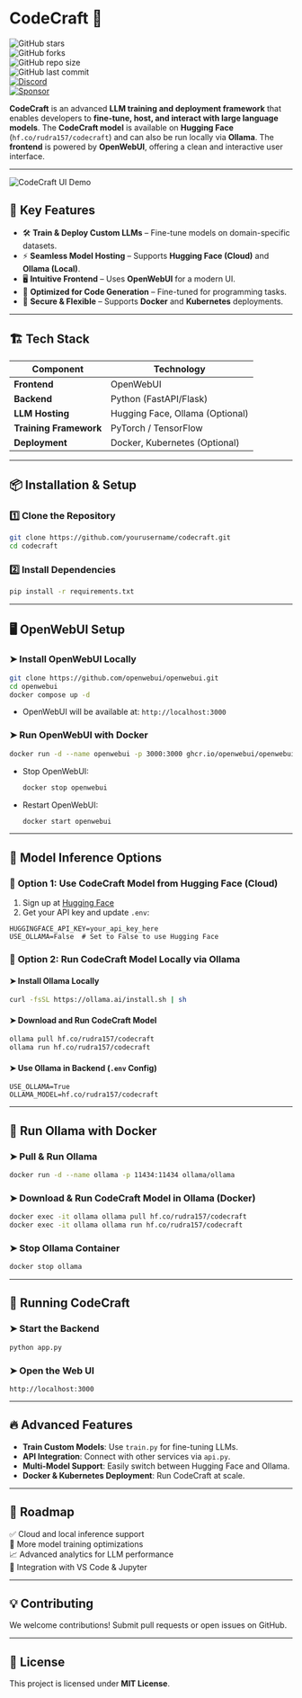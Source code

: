 # CodeCraft 🚀  

![GitHub stars](https://img.shields.io/github/stars/yourusername/codecraft?style=social)  
![GitHub forks](https://img.shields.io/github/forks/yourusername/codecraft?style=social)  
![GitHub repo size](https://img.shields.io/github/repo-size/yourusername/codecraft)  
![GitHub last commit](https://img.shields.io/github/last-commit/yourusername/codecraft?color=red)  
[![Discord](https://img.shields.io/badge/Discord-CodeCraft-blue?logo=discord&logoColor=white)](https://discord.gg/yourdiscord)  
[![Sponsor](https://img.shields.io/static/v1?label=Sponsor&message=%E2%9D%A4&logo=GitHub&color=%23fe8e86)](https://github.com/sponsors/yourusername)  

**CodeCraft** is an advanced **LLM training and deployment framework** that enables developers to **fine-tune, host, and interact with large language models**. The **CodeCraft model** is available on **Hugging Face** (`hf.co/rudra157/codecraft`) and can also be run locally via **Ollama**. The **frontend** is powered by **OpenWebUI**, offering a clean and interactive user interface.

---

![CodeCraft UI Demo](./demo.gif)  

## 🌟 Key Features  

- 🛠 **Train & Deploy Custom LLMs** – Fine-tune models on domain-specific datasets.  
- ⚡ **Seamless Model Hosting** – Supports **Hugging Face (Cloud)** and **Ollama (Local)**.  
- 🖥 **Intuitive Frontend** – Uses **OpenWebUI** for a modern UI.  
- 📄 **Optimized for Code Generation** – Fine-tuned for programming tasks.  
- 🔐 **Secure & Flexible** – Supports **Docker** and **Kubernetes** deployments.  

---

## 🏗 Tech Stack  

| Component     | Technology |
|--------------|------------|
| **Frontend** | OpenWebUI |
| **Backend**  | Python (FastAPI/Flask) |
| **LLM Hosting** | Hugging Face, Ollama (Optional) |
| **Training Framework** | PyTorch / TensorFlow |
| **Deployment** | Docker, Kubernetes (Optional) |

---

## 📦 Installation & Setup  

### 1️⃣ Clone the Repository  
```bash
git clone https://github.com/yourusername/codecraft.git
cd codecraft
```

### 2️⃣ Install Dependencies  
```bash
pip install -r requirements.txt
```

---

## 🖥️ OpenWebUI Setup  

### ➤ Install OpenWebUI Locally  
```bash
git clone https://github.com/openwebui/openwebui.git
cd openwebui
docker compose up -d
```
- OpenWebUI will be available at: `http://localhost:3000`

### ➤ Run OpenWebUI with Docker  
```bash
docker run -d --name openwebui -p 3000:3000 ghcr.io/openwebui/openwebui:latest
```
- Stop OpenWebUI:  
  ```bash
  docker stop openwebui
  ```
- Restart OpenWebUI:  
  ```bash
  docker start openwebui
  ```

---

## 🧠 Model Inference Options  

### 🔹 **Option 1: Use CodeCraft Model from Hugging Face (Cloud)**  
1. Sign up at [Hugging Face](https://huggingface.co/)  
2. Get your API key and update `.env`:  
```env
HUGGINGFACE_API_KEY=your_api_key_here
USE_OLLAMA=False  # Set to False to use Hugging Face
```

### 🔹 **Option 2: Run CodeCraft Model Locally via Ollama**  
#### ➤ Install Ollama Locally  
```bash
curl -fsSL https://ollama.ai/install.sh | sh
```

#### ➤ Download and Run CodeCraft Model  
```bash
ollama pull hf.co/rudra157/codecraft
ollama run hf.co/rudra157/codecraft
```

#### ➤ Use Ollama in Backend (`.env` Config)  
```env
USE_OLLAMA=True
OLLAMA_MODEL=hf.co/rudra157/codecraft
```

---

## 🐳 **Run Ollama with Docker**  

### ➤ Pull & Run Ollama  
```bash
docker run -d --name ollama -p 11434:11434 ollama/ollama
```

### ➤ Download & Run CodeCraft Model in Ollama (Docker)  
```bash
docker exec -it ollama ollama pull hf.co/rudra157/codecraft
docker exec -it ollama ollama run hf.co/rudra157/codecraft
```

### ➤ Stop Ollama Container  
```bash
docker stop ollama
```

---

## 🚀 Running CodeCraft  

### ➤ Start the Backend  
```bash
python app.py
```

### ➤ Open the Web UI  
```
http://localhost:3000
```

---

## 🔥 Advanced Features  

- **Train Custom Models**: Use `train.py` for fine-tuning LLMs.  
- **API Integration**: Connect with other services via `api.py`.  
- **Multi-Model Support**: Easily switch between Hugging Face and Ollama.  
- **Docker & Kubernetes Deployment**: Run CodeCraft at scale.  

---

## 📅 Roadmap  

✅ Cloud and local inference support  
🔄 More model training optimizations  
📈 Advanced analytics for LLM performance  
🔗 Integration with VS Code & Jupyter  

---

## 💡 Contributing  

We welcome contributions! Submit pull requests or open issues on GitHub.  

---

## 📝 License  

This project is licensed under **MIT License**.  
